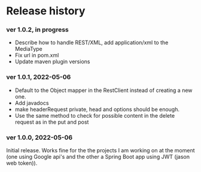 # Release history

### ver 1.0.2, in progress
- Describe how to handle REST/XML, add application/xml to the MediaType
- Fix url in pom.xml
- Update maven plugin versions

### ver 1.0.1, 2022-05-06
- Default to the Object mapper in the RestClient instead of creating a new one.
- Add javadocs
- make headerRequest private, head and options should be enough.
- Use the same method to check for possible content in the delete request as in the put and post

### ver 1.0.0, 2022-05-06
Initial release. Works fine for the the projects I am working on at the moment (one using Google api's
and the other a Spring Boot app using JWT (jason web token)).